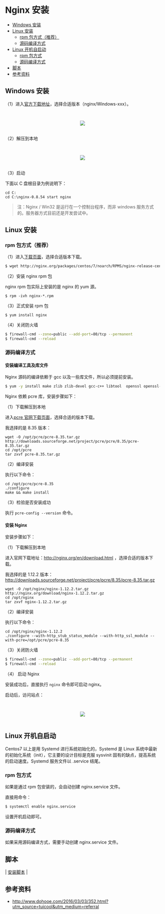 # Nginx 安装

<!-- TOC depthFrom:2 depthTo:3 -->

- [Windows 安装](#windows-安装)
- [Linux 安装](#linux-安装)
    - [rpm 包方式（推荐）](#rpm-包方式推荐)
    - [源码编译方式](#源码编译方式)
- [Linux 开机自启动](#linux-开机自启动)
    - [rpm 包方式](#rpm-包方式)
    - [源码编译方式](#源码编译方式-1)
- [脚本](#脚本)
- [参考资料](#参考资料)

<!-- /TOC -->

## Windows 安装

（1）进入[官方下载地址](https://nginx.org/en/download.html)，选择合适版本（nginx/Windows-xxx）。

<br><div align="center"><img src="http://dunwu.test.upcdn.net/snap/20180920181023092347.png"/></div><br>

（2）解压到本地

<br><div align="center"><img src="http://dunwu.test.upcdn.net/snap/20180920181023092044.png"/></div><br>

（3）启动

下面以 C 盘根目录为例说明下：

```
cd C:
cd C:\nginx-0.8.54 start nginx
```

> 注：Nginx / Win32 是运行在一个控制台程序，而非 windows 服务方式的。服务器方式目前还是开发尝试中。

## Linux 安装

### rpm 包方式（推荐）

（1）进入[下载页面](http://nginx.org/packages/)，选择合适版本下载。

```sh
$ wget http://nginx.org/packages/centos/7/noarch/RPMS/nginx-release-centos-7-0.el7.ngx.noarch.rpm
```

（2）安装 nginx rpm 包

nginx rpm 包实际上安装的是 nginx 的 yum 源。

```
$ rpm -ivh nginx-*.rpm
```

（3）正式安装 rpm 包

```
$ yum install nginx
```

（4）关闭防火墙

```sh
$ firewall-cmd --zone=public --add-port=80/tcp --permanent
$ firewall-cmd --reload
```

### 源码编译方式

#### 安装编译工具及库文件

Nginx 源码的编译依赖于 gcc 以及一些库文件，所以必须提前安装。

```sh
$ yum -y install make zlib zlib-devel gcc-c++ libtool  openssl openssl-devel
```

Nginx 依赖 pcre 库，安装步骤如下：

（1）下载解压到本地

进入[pcre 官网下载页面](https://sourceforge.net/projects/pcre/files/pcre/)，选择合适的版本下载。

我选择的是 8.35 版本：

```
wget -O /opt/pcre/pcre-8.35.tar.gz http://downloads.sourceforge.net/project/pcre/pcre/8.35/pcre-8.35.tar.gz
cd /opt/pcre
tar zxvf pcre-8.35.tar.gz
```

（2）编译安装

执行以下命令：

```
cd /opt/pcre/pcre-8.35
./configure
make && make install
```

（3）检验是否安装成功

执行 `pcre-config --version` 命令。

#### 安装 Nginx

安装步骤如下：

（1）下载解压到本地

进入官网下载地址：http://nginx.org/en/download.html ，选择合适的版本下载。

我选择的是 1.12.2 版本：http://downloads.sourceforge.net/project/pcre/pcre/8.35/pcre-8.35.tar.gz

```
wget -O /opt/nginx/nginx-1.12.2.tar.gz http://nginx.org/download/nginx-1.12.2.tar.gz
cd /opt/nginx
tar zxvf nginx-1.12.2.tar.gz
```

（2）编译安装

执行以下命令：

```
cd /opt/nginx/nginx-1.12.2
./configure --with-http_stub_status_module --with-http_ssl_module --with-pcre=/opt/pcre/pcre-8.35
```

（3）关闭防火墙

```sh
$ firewall-cmd --zone=public --add-port=80/tcp --permanent
$ firewall-cmd --reload
```

（4） 启动 Nginx

安装成功后，直接执行 `nginx` 命令即可启动 nginx。

启动后，访问站点：

<br><div align="center"><img src="http://dunwu.test.upcdn.net/snap/20180920181016133223.png"/></div><br>

## Linux 开机自启动

Centos7 以上是用 Systemd 进行系统初始化的，Systemd 是 Linux 系统中最新的初始化系统（init），它主要的设计目标是克服 sysvinit 固有的缺点，提高系统的启动速度。Systemd 服务文件以 .service 结尾。

### rpm 包方式

如果是通过 rpm 包安装的，会自动创建 nginx.service 文件。

直接用命令：

```sh
$ systemctl enable nginx.service
```

设置开机启动即可。

### 源码编译方式

如果采用源码编译方式，需要手动创建 nginx.service 文件。

## 脚本

| [安装脚本](https://github.com/dunwu/linux-tutorial/tree/master/codes/linux/soft) |

## 参考资料

- http://www.dohooe.com/2016/03/03/352.html?utm_source=tuicool&utm_medium=referral
